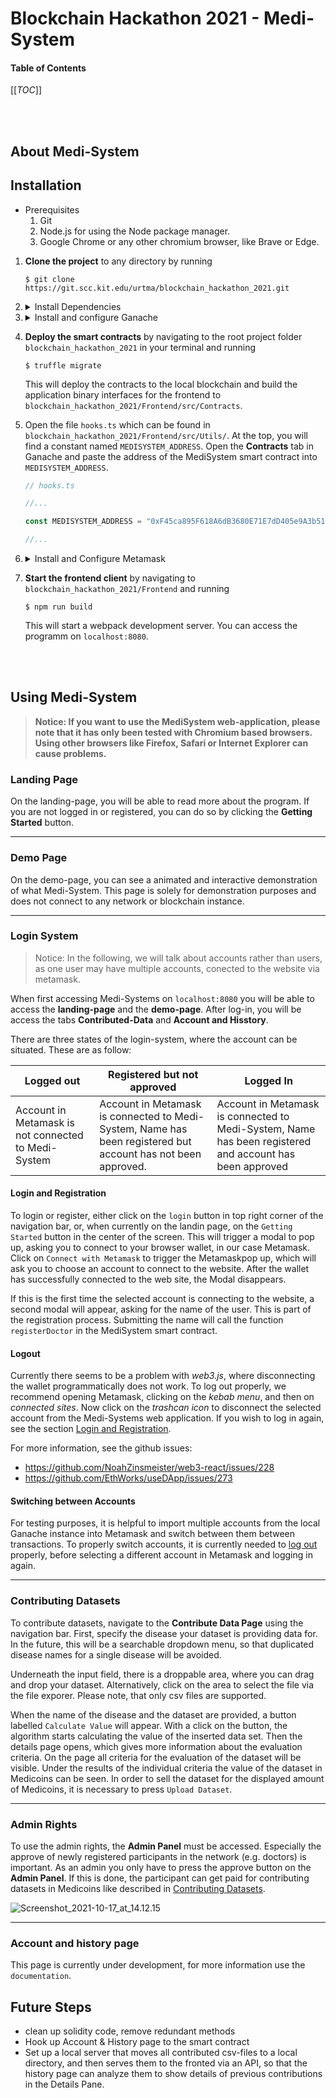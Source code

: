 # Blockchain Hackathon 2021 - Medi-System


#### Table of Contents
[[_TOC_]]


<br></br>

## About Medi-System

## Installation

- Prerequisites
    1. Git
    2. Node.js for using the Node package manager.
    3. Google Chrome or any other chromium browser, like Brave or Edge.

1. **Clone the project** to any directory by running 
    ```
    $ git clone https://git.scc.kit.edu/urtma/blockchain_hackathon_2021.git
    ```

2. <details><summary>Install Dependencies</summary>

    1. In your terminal, navigate to the root direcotry of the project `blockchain_hackathon_2021` and run
        ```
        $ npm i
        ```
        to install the dependencies.

    2. In your terminal, navigate to the directory `blockchain_hackathon_2021/Frontend` and run
        ```
        $ npm i
        ```
        to install all frontend dependencies.
    </details>

3. <details><summary>Install and configure Ganache</summary>

    1. Install ganache from https://www.trufflesuite.com/ganache and create an Ethereum workspace. Using the **QUICKSTART** option will also work. Ganache provides a local ethereum blockchain, where we can deploy our smart-contracts for testing and demonstration purposes.

    2. In your workspace, click on the settings icon in the upper right corner and add the `truffle-config.js` file of the project to the **TRUFFLE PROJECTS** list.
    
    3. Click **SAVE AND RESTART** in the upper right corner to save the changes and restart the ganache instance. 
    </details>

4. **Deploy the smart contracts** by navigating to the root project folder `blockchain_hackathon_2021` in your terminal and running
    ```
    $ truffle migrate
    ```
    This will deploy the contracts to the local blockchain and build the application binary interfaces for the frontend to `blockchain_hackathon_2021/Frontend/src/Contracts`.

5. Open the file `hooks.ts` which can be found in `blockchain_hackathon_2021/Frontend/src/Utils/`. At the top, you will find a constant named `MEDISYSTEM_ADDRESS`. Open the **Contracts** tab in Ganache and paste the address of the MediSystem smart contract into `MEDISYSTEM_ADDRESS`.
    ```typescript
    // hooks.ts

    //...

    const MEDISYSTEM_ADDRESS = "0xF45ca895F618A6dB3680E71E7dD405e9A3b517F0";

    //...
    ```

6. <details><summary>Install and Configure Metamask</summary>

    1. Install the Metamask browser extension from https://metamask.io/ and register/login.

    2. Under Settings, add a new Network. Input http://127.0.0.1:7545 as URL and 1337 as ChainId.
</details>

7. **Start the frontend client** by navigating to `blockchain_hackathon_2021/Frontend` and running
    ```
    $ npm run build
    ```

    This will start a webpack development server. You can access the programm on `localhost:8080`.

<br></br>

## Using Medi-System

>**Notice: If you want to use the MediSystem web-application, please note that it has only been tested with Chromium based browsers. Using other browsers like Firefox, Safari or Internet Explorer can cause problems.**

### Landing Page
On the landing-page, you will be able to read more about the program. If you are not logged in or registered, you can do so by clicking the **Getting Started** button.

___

### Demo Page
On the demo-page, you can see a animated and interactive demonstration of what Medi-System. This page is solely for demonstration purposes and does not connect to any network or blockchain instance.

___

### Login System

>Notice: In the following, we will talk about accounts rather than users, as one user may have multiple accounts, conected to the website via metamask.

When first accessing Medi-Systems on `localhost:8080` you will be able to access the **landing-page** and the **demo-page**. After log-in, you will be access the tabs **Contributed-Data** and **Account and Hisstory**.

There are three states of the login-system, where the account can be situated. These are as follow:

| Logged out | Registered but not approved | Logged In |
| ---      | ---      | ---      |
| Account in Metamask is not connected to Medi-System | Account in Metamask is connected to Medi-System, Name has been registered but account has not been approved. | Account in Metamask is connected to Medi-System, Name has been registered and account has been approved |

#### Login and Registration
To login or register, either click on the `login` button in top right corner of the navigation bar, or, when currently on the landin page, on the `Getting Started` button in the center of the screen. This will trigger a modal to pop up, asking you to connect to your browser wallet, in our case Metamask. Click on `Connect with Metamask` to trigger the Metamaskpop up, which will ask you to choose an account to connect to the website. After the wallet has successfully connected to the web site, the Modal disappears.

If this is the first time the selected account is connecting to the website, a second modal will appear, asking for the name of the user. This is part of the registration process. Submitting the name will call the function `registerDoctor` in the MediSystem smart contract. 

#### Logout
Currently there seems to be a problem with _web3.js_, where disconnecting the wallet programmatically does not work. To log out properly, we recommend opening Metamask, clicking on the _kebab menu_, and then on _connected sites_. Now click on the _trashcan icon_ to disconnect the selected account from the Medi-Systems web application. If you wish to log in again, see the section [Login and Registration](#login-and-registration).

For more information, see the github issues:
- https://github.com/NoahZinsmeister/web3-react/issues/228
- https://github.com/EthWorks/useDApp/issues/273

#### Switching between Accounts
For testing purposes, it is helpful to import multiple accounts from the local Ganache instance into Metamask and switch between them between transactions. To properly switch accounts, it is currently needed to [log out](#logout) properly, before selecting a different account in Metamask and logging in again.

___

### Contributing Datasets

To contribute datasets, navigate to the **Contribute Data Page** using the navigation bar.
First, specify the disease your dataset is providing data for. In the future, this will be a searchable dropdown menu, so that duplicated disease names for a single disease will be avoided.

Underneath the input field, there is a droppable area, where you can drag and drop your dataset. Alternatively, click on the area to select the file via the file exporer. Please note, that only csv files are supported.

When the name of the disease and the dataset are provided, a button labelled `Calculate Value` will appear. With a click on the button, the algorithm starts calculating the value of the inserted data set. Then the details page opens, which gives more information about the evaluation criteria. On the page all criteria for the evaluation of the dataset will be visible. Under the results of the individual criteria the value of the dataset in Medicoins can be seen. In order to sell the dataset for the displayed amount of Medicoins, it is necessary to press `Upload Dataset`.

___ 

### Admin Rights

To use the admin rights, the **Admin Panel** must be accessed. Especially the approve of newly registered participants in the network (e.g. doctors) is important. As an admin you only have to press the approve button on the **Admin Panel**. If this is done, the participant can get paid for contributing datasets in Medicoins like described in [Contributing Datasets](#contributing-datasets).

![Screenshot_2021-10-17_at_14.12.15](/uploads/7cf170fad80203fd92da7d027c96c81d/Screenshot_2021-10-17_at_14.12.15.png)

___ 

### Account and history page

This page is currently under development, for more information use the `documentation`.

## Future Steps

- clean up solidity code, remove redundant methods
- Hook up Account & History page to the smart contract
- Set up a local server that moves all contributed csv-files to a local directory, and then serves them to the fronted via an API, so that the history page can analyze them to show details of previous contributions in the Details Pane.
